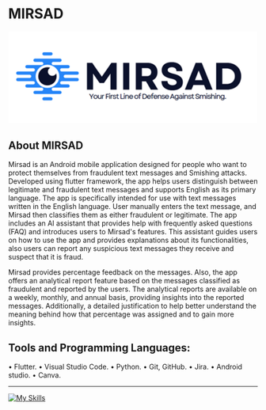 # MIRSAD

<picture align="center"><img src = "img/Picture1.png" width = 700px></picture>



##  About MIRSAD

Mirsad is an Android mobile application designed for people who want to protect themselves from fraudulent text messages and Smishing attacks. Developed using flutter framework, the app helps users distinguish between legitimate and fraudulent text messages and supports English as its primary language. The app is specifically intended for use with text messages written in the English language. User manually enters the text message, and Mirsad then classifies them as either fraudulent or legitimate. The app includes an AI assistant that provides help with frequently asked questions (FAQ) and introduces users to Mirsad's features. This assistant guides users on how to use the app and provides explanations about its functionalities, also users can report any suspicious text messages they receive and suspect that it is fraud.  

 Mirsad provides percentage feedback on the messages. Also, the app offers an analytical report feature based on the messages classified as fraudulent and reported by the users. The analytical reports are available on a weekly, monthly, and annual basis, providing insights into the reported messages. Additionally, a detailed justification to help better understand the meaning behind how that percentage was assigned and to gain more insights.
 
## Tools and Programming Languages:

•	Flutter.
•	Visual Studio Code.
•	Python.
•	Git, GitHub.
•	Jira.
•	Android studio.
•	Canva.
***
[![My Skills](https://skillicons.dev/icons?i=visualstudio,py,anaconda,github,git,androidstudio,flutter&perline=3)](https://skillicons.dev)
